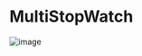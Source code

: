 # MultiStopWatch
![image](https://user-images.githubusercontent.com/52860350/109022420-16993280-76bc-11eb-947b-5daf9d70306b.png)

